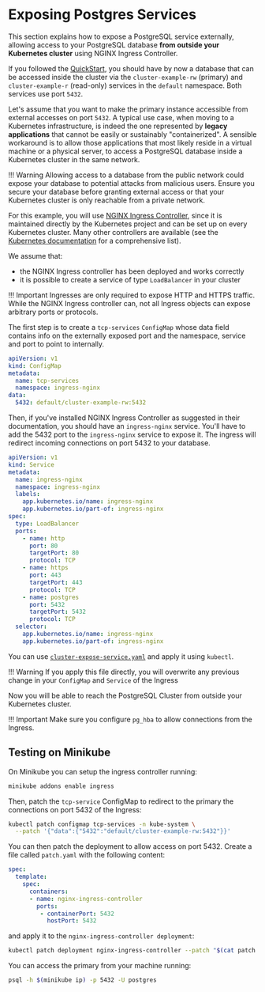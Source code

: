 # Exposing Postgres Services

This section explains how to expose a PostgreSQL service externally, allowing access
to your PostgreSQL database **from outside your Kubernetes cluster** using
NGINX Ingress Controller.

If you followed the [QuickStart](/quickstart), you should have by now
a database that can be accessed inside the cluster via the
`cluster-example-rw` (primary) and `cluster-example-r` (read-only)
services in the `default` namespace. Both services use port `5432`.

Let's assume that you want to make the primary instance accessible from external
accesses on port `5432`. A typical use case, when moving to a Kubernetes
infrastructure, is indeed the one represented by **legacy applications**
that cannot be easily or sustainably "containerized". A sensible workaround
is to allow those applications that most likely reside in a virtual machine
or a physical server, to access a PostgreSQL database inside a Kubernetes cluster
in the same network.

!!! Warning
    Allowing access to a database from the public network could expose
    your database to potential attacks from malicious users. Ensure you
    secure your database before granting external access or that your
    Kubernetes cluster is only reachable from a private network.

For this example, you will use [NGINX Ingress Controller](https://kubernetes.github.io/ingress-nginx/),
since it is maintained directly by the Kubernetes project and can be set up
on every Kubernetes cluster. Many other controllers are available (see the
[Kubernetes documentation](https://kubernetes.io/docs/concepts/services-networking/ingress-controllers/)
for a comprehensive list).

We assume that:

* the NGINX Ingress controller has been deployed and works correctly
* it is possible to create a service of type `LoadBalancer` in your cluster


!!! Important
    Ingresses are only required to expose HTTP and HTTPS traffic. While the NGINX
    Ingress controller can, not all Ingress objects can expose arbitrary ports or
    protocols.

The first step is to create a `tcp-services` `ConfigMap` whose data field
contains info on the externally exposed port and the namespace, service and
port to point to internally.

```yaml
apiVersion: v1
kind: ConfigMap
metadata:
  name: tcp-services
  namespace: ingress-nginx
data:
  5432: default/cluster-example-rw:5432
```

Then, if you've installed NGINX Ingress Controller as suggested in their
documentation, you should have an `ingress-nginx` service. You'll have to add
the 5432 port to the `ingress-nginx` service to expose it.
The ingress will redirect incoming connections on port 5432 to your database.

```yaml
apiVersion: v1
kind: Service
metadata:
  name: ingress-nginx
  namespace: ingress-nginx
  labels:
    app.kubernetes.io/name: ingress-nginx
    app.kubernetes.io/part-of: ingress-nginx
spec:
  type: LoadBalancer
  ports:
    - name: http
      port: 80
      targetPort: 80
      protocol: TCP
    - name: https
      port: 443
      targetPort: 443
      protocol: TCP
    - name: postgres
      port: 5432
      targetPort: 5432
      protocol: TCP
  selector:
    app.kubernetes.io/name: ingress-nginx
    app.kubernetes.io/part-of: ingress-nginx
```

You can use [`cluster-expose-service.yaml`](samples/cluster-expose-service.yaml)  and apply it
using `kubectl`.

!!! Warning
    If you apply this file directly, you will overwrite any previous change
    in your `ConfigMap` and `Service` of the Ingress

Now you will be able to reach the PostgreSQL Cluster from outside your Kubernetes cluster.

!!! Important
    Make sure you configure `pg_hba` to allow connections from the Ingress.

## Testing on Minikube

On Minikube you can setup the ingress controller running:

```sh
minikube addons enable ingress
```

Then, patch the `tcp-service` ConfigMap to redirect to the primary the
connections on port 5432 of the Ingress:

```sh
kubectl patch configmap tcp-services -n kube-system \
  --patch '{"data":{"5432":"default/cluster-example-rw:5432"}}'
```

You can then patch the deployment to allow access on port 5432.
Create a file called `patch.yaml` with the following content:

```yaml
spec:
  template:
    spec:
      containers:
      - name: nginx-ingress-controller
        ports:
         - containerPort: 5432
           hostPort: 5432
```

and apply it to the `nginx-ingress-controller deployment`:

```sh
kubectl patch deployment nginx-ingress-controller --patch "$(cat patch.yaml)" -n kube-system
```

You can access the primary from your machine running:

```sh
psql -h $(minikube ip) -p 5432 -U postgres
```
